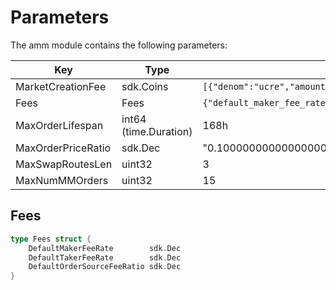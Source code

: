 <!-- order: 6 -->

# Parameters

The amm module contains the following parameters:

| Key                | Type                  | Example                                                                                                                                                      |
|--------------------|-----------------------|--------------------------------------------------------------------------------------------------------------------------------------------------------------|
| MarketCreationFee  | sdk.Coins             | `[{"denom":"ucre","amount":"100000000"}]`                                                                                                                    |
| Fees               | Fees                  | `{"default_maker_fee_rate":"-0.001500000000000000","default_taker_fee_rate":"0.003000000000000000","default_order_source_fee_ratio":"0.800000000000000000"}` |
| MaxOrderLifespan   | int64 (time.Duration) | 168h                                                                                                                                                         |
| MaxOrderPriceRatio | sdk.Dec               | "0.100000000000000000"                                                                                                                                       |
| MaxSwapRoutesLen   | uint32                | 3                                                                                                                                                            |
| MaxNumMMOrders     | uint32                | 15                                                                                                                                                           |

## Fees

```go
type Fees struct {
    DefaultMakerFeeRate        sdk.Dec
    DefaultTakerFeeRate        sdk.Dec
    DefaultOrderSourceFeeRatio sdk.Dec
}
```
